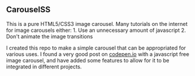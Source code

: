 ## CarouselSS

This is a pure HTML5/CSS3 image carousel. Many tutorials on the internet for image carousels either:
	1. Use an unnecessary amount of javascript
	2. Don't animate the image transitions

I created this repo to make a simple carousel that can be appropriated for various uses. I found a very good post on [codepen.io](https://codepen.io/dp_lewis/pen/hqylE) with a javascript free image carousel, and have added some features to allow for it to be integrated in different projects.
